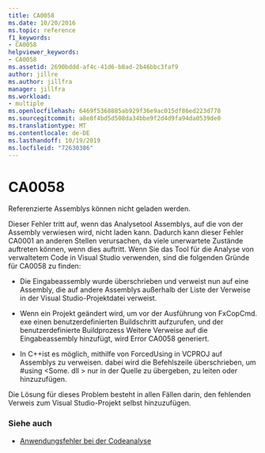 ```yaml
---
title: CA0058
ms.date: 10/20/2016
ms.topic: reference
f1_keywords:
- CA0058
helpviewer_keywords:
- CA0058
ms.assetid: 2690bddd-af4c-41d6-b8ad-2b46bbc3faf9
author: jillre
ms.author: jillfra
manager: jillfra
ms.workload:
- multiple
ms.openlocfilehash: 6469f5368885ab929f36e9ac015df86ed223d778
ms.sourcegitcommit: a8e8f4bd5d508da34bbe9f2d4d9fa94da0539de0
ms.translationtype: MT
ms.contentlocale: de-DE
ms.lasthandoff: 10/19/2019
ms.locfileid: "72630386"
---
```

# <a name="ca0058"></a>CA0058

Referenzierte Assemblys können nicht geladen werden.

Dieser Fehler tritt auf, wenn das Analysetool Assemblys, auf die von der Assembly verwiesen wird, nicht laden kann. Dadurch kann dieser Fehler CA0001 an anderen Stellen verursachen, da viele unerwartete Zustände auftreten können, wenn dies auftritt. Wenn Sie das Tool für die Analyse von verwaltetem Code in Visual Studio verwenden, sind die folgenden Gründe für CA0058 zu finden:

- Die Eingabeassembly wurde überschrieben und verweist nun auf eine Assembly, die auf andere Assemblys außerhalb der Liste der Verweise in der Visual Studio-Projektdatei verweist.

- Wenn ein Projekt geändert wird, um vor der Ausführung von FxCopCmd. exe einen benutzerdefinierten Buildschritt aufzurufen, und der benutzerdefinierte Buildprozess Weitere Verweise auf die Eingabeassembly hinzufügt, wird Error CA0058 generiert.

- In C++ist es möglich, mithilfe von ForcedUsing in VCPROJ auf Assemblys zu verweisen. dabei wird die Befehlszeile überschrieben, um #using \<Some. dll > nur in der Quelle zu übergeben, zu leiten oder hinzuzufügen.

Die Lösung für dieses Problem besteht in allen Fällen darin, den fehlenden Verweis zum Visual Studio-Projekt selbst hinzuzufügen.

### <a name="see-also"></a>Siehe auch

- [Anwendungsfehler bei der Codeanalyse](../code-quality/code-analysis-application-errors.md)
